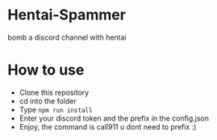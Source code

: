 # Hentai-Spammer
bomb a discord channel with hentai
# How to use
<ul>
  <li>Clone this repository</li>
  <li>cd into the folder</li>
  <li>Type <code>npm run install</code></li>
  <li>Enter your discord token and the prefix in the config.json</li>
  <li>Enjoy, the command is call911 u dont need to prefix :)</li>
</ul>
